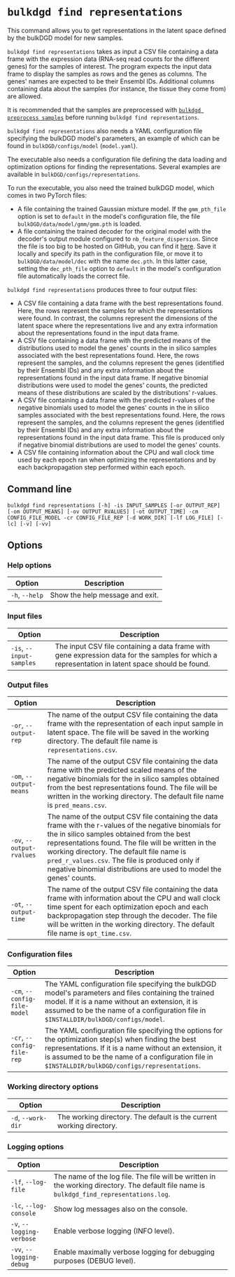 # `bulkdgd find representations`

This command allows you to get representations in the latent space defined by the bulkDGD model for new samples.

`bulkdgd find representations` takes as input a CSV file containing a data frame with the expression data (RNA-seq read counts for the different genes) for the samples of interest. The program expects the input data frame to display the samples as rows and the genes as columns. The genes' names are expected to be their Ensembl IDs. Additional columns containing data about the samples (for instance, the tissue they come from) are allowed.

It is recommended that the samples are preprocessed with [`bulkdgd preprocess samples`](#bulkdgd_preprocess_samples) before running `bulkdgd find representations`.

`bulkdgd find representations` also needs a YAML configuration file specifying the bulkDGD model's parameters, an example of which can be found in `bulkDGD/configs/model` (`model.yaml`).

The executable also needs a configuration file defining the data loading and optimization options for finding the representations. Several examples are available in `bulkDGD/configs/representations`.

To run the executable, you also need the trained bulkDGD model, which comes in two PyTorch files:

* A file containing the trained Gaussian mixture model. If the `gmm_pth_file` option is set to `default` in the model's configuration file, the file `bulkDGD/data/model/gmm/gmm.pth` is loaded.
* A file containing the trained decoder for the original model with the decoder's output module configured to `nb_feature_dispersion`. Since the file is too big to be hosted on GitHub, you can find it [here](https://drive.google.com/file/d/1GKMkVmmcEH8glNrQ4092VWYQgq6maYW1/view?usp=sharing). Save it locally and specify its path in the configuration file, or move it to `bulkDGD/data/model/dec` with the name `dec.pth`. In this latter case, setting the `dec_pth_file` option to `default` in the model's configuration file automatically loads the correct file.

`bulkdgd find representations` produces three to four output files:

* A CSV file containing a data frame with the best representations found. Here, the rows represent the samples for which the representations were found. In contrast, the columns represent the dimensions of the latent space where the representations live and any extra information about the representations found in the input data frame.
* A CSV file containing a data frame with the predicted means of the distributions used to model the genes' counts in the in silico samples associated with the best representations found. Here, the rows represent the samples, and the columns represent the genes (identified by their Ensembl IDs) and any extra information about the representations found in the input data frame. If negative binomial distributions were used to model the genes' counts, the predicted means of these distributions are scaled by the distributions' r-values.
* A CSV file containing a data frame with the predicted r-values of the negative binomials used to model the genes' counts in the in silico samples associated with the best representations found. Here, the rows represent the samples, and the columns represent the genes (identified by their Ensembl IDs) and any extra information about the representations found in the input data frame. This file is produced only if negative binomial distributions are used to model the genes' counts.
* A CSV file containing information about the CPU and wall clock time used by each epoch ran when optimizing the representations and by each backpropagation step performed within each epoch.

## Command line

```
bulkdgd find representations [-h] -is INPUT_SAMPLES [-or OUTPUT_REP] [-om OUTPUT_MEANS] [-ov OUTPUT_RVALUES] [-ot OUTPUT_TIME] -cm CONFIG_FILE_MODEL -cr CONFIG_FILE_REP [-d WORK_DIR] [-lf LOG_FILE] [-lc] [-v] [-vv]
```

## Options

### Help options

| Option         | Description                     |
| -------------- | ------------------------------- |
| `-h`, `--help` | Show the help message and exit. |

### Input files

| Option                   | Description                                                  |
| ------------------------ | ------------------------------------------------------------ |
| `-is`, `--input-samples` | The input CSV file containing a data frame with gene expression data for the samples for which a representation in latent space should be found. |

### Output files

| Option                    | Description                                                  |
| ------------------------- | ------------------------------------------------------------ |
| `-or`, `--output-rep`     | The name of the output CSV file containing the data frame with the representation of each input sample in latent space. The file will be saved in the working directory. The default file name is `representations.csv`. |
| `-om`, `--output-means`   | The name of the output CSV file containing the data frame with the predicted scaled means of the negative binomials for the in silico samples obtained from the best representations found. The file will be written in the working directory. The default file name is `pred_means.csv`. |
| `-ov`, `--output-rvalues` | The name of the output CSV file containing the data frame with the r-values of the negative binomials for the in silico samples obtained from the best representations found. The file will be written in the working directory. The default file name is `pred_r_values.csv`. The file is produced only if negative binomial distributions are used to model the genes' counts. |
| `-ot`, `--output-time`    | The name of the output CSV file containing the data frame with information about the CPU and wall clock time spent for each optimization epoch and each backpropagation step through the decoder. The file will be written in the working directory. The default file name is `opt_time.csv`. |

### Configuration files

| Option                       | Description                                                  |
| ---------------------------- | ------------------------------------------------------------ |
| `-cm`, `--config-file-model` | The YAML configuration file specifying the bulkDGD model's parameters and files containing the trained model. If it is a name without an extension, it is assumed to be the name of a configuration file in `$INSTALLDIR/bulkDGD/configs/model`. |
| `-cr`, `--config-file-rep`   | The YAML configuration file specifying the options for the optimization step(s) when finding the best representations.  If it is a name without an extension, it is assumed to be the name of a configuration file in `$INSTALLDIR/bulkDGD/configs/representations`. |

### Working directory options

| Option             | Description                                                  |
| ------------------ | ------------------------------------------------------------ |
| `-d`, `--work-dir` | The working directory. The default is the current working directory. |

### Logging options

| Option                    | Description                                                  |
| ------------------------- | ------------------------------------------------------------ |
| `-lf`, `--log-file`       | The name of the log file. The file will be written in the working directory. The default file name is `bulkdgd_find_representations.log`. |
| `-lc`, `--log-console`    | Show log messages also on the console.                       |
| `-v`, `--logging-verbose` | Enable verbose logging (INFO level).                         |
| `-vv`, `--logging-debug`  | Enable maximally verbose logging for debugging purposes (DEBUG level). |